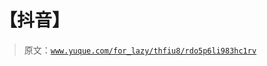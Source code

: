 # 【抖音】

> 原文：[`www.yuque.com/for_lazy/thfiu8/rdo5p6li983hc1rv`](https://www.yuque.com/for_lazy/thfiu8/rdo5p6li983hc1rv)



